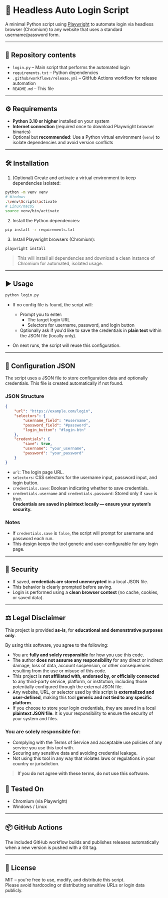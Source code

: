 # 🔐 Headless Auto Login Script

A minimal Python script using [Playwright](https://playwright.dev/python/) to automate login via headless browser
(Chromium) to any website that uses a standard username/password form.

---

## 📁 Repository contents

-   `login.py` – Main script that performs the automated login
-   `requirements.txt` – Python dependencies
-   `.github/workflows/release.yml` – GitHub Actions workflow for release automation
-   `README.md` – This file

---

## ⚙️ Requirements

-   **Python 3.10 or higher** installed on your system
-   **Internet connection** (required once to download Playwright browser binaries)
-   Optional but **recommended**: Use a Python virtual environment (`venv`) to isolate dependencies and avoid version
    conflicts

---

## 🛠️ Installation

1. (Optional) Create and activate a virtual environment to keep dependencies isolated:

```bash
python -m venv venv
# Windows
.\venv\Scripts\activate
# Linux/macOS
source venv/bin/activate
```

2. Install the Python dependencies:

```bash
pip install -r requirements.txt
```

3. Install Playwright browsers (Chromium):

```bash
playwright install
```

> This will install all dependencies and download a clean instance of Chromium for automated, isolated usage.

---

## ▶️ Usage

```bash
python login.py
```

-   If no config file is found, the script will:

    -   Prompt you to enter:
        -   The target login URL
        -   Selectors for username, password, and login button
    -   Optionally ask if you'd like to save the credentials in **plain text** within the JSON file (locally only).

-   On next runs, the script will reuse this configuration.

---

## 📄 Configuration JSON

The script uses a JSON file to store configuration data and optionally credentials. This file is created automatically
if not found.

### JSON Structure

```json
{
	"url": "https://example.com/login",
	"selectors": {
		"username_field": "#username",
		"password_field": "#password",
		"login_button": "#login-btn"
	},
	"credentials": {
		"save": true,
		"username": "your_username",
		"password": "your_password"
	}
}
```

-   `url`: The login page URL.
-   `selectors`: CSS selectors for the username input, password input, and login button.
-   `credentials.save`: Boolean indicating whether to save credentials.
-   `credentials.username` and `credentials.password`: Stored only if `save` is true.  
    **Credentials are saved in plaintext locally — ensure your system’s security.**

### Notes

-   If `credentials.save` is `false`, the script will prompt for username and password each run.
-   This design keeps the tool generic and user-configurable for any login page.

---

## 🔐 Security

-   If saved, **credentials are stored unencrypted** in a local JSON file.
-   This behavior is clearly prompted before saving.
-   Login is performed using a **clean browser context** (no cache, cookies, or saved data).

---

## ⚖️ Legal Disclaimer

This project is provided **as-is**, for **educational and demonstrative purposes only**.

By using this software, you agree to the following:

-   You are **fully and solely responsible** for how you use this code.
-   The author **does not assume any responsibility** for any direct or indirect damage, loss of data, account
    suspension, or other consequences resulting from the use or misuse of this code.
-   This project is **not affiliated with, endorsed by, or officially connected** to any third-party service, platform,
    or institution, including those potentially configured through the external JSON file.
-   Any website, URL, or selector used by this script is **externalized and user-defined**, making this tool **generic
    and not tied to any specific platform**.
-   If you choose to store your login credentials, they are saved in a local **plaintext JSON file**. It is your
    responsibility to ensure the security of your system and files.

### You are solely responsible for:

-   Complying with the Terms of Service and acceptable use policies of any service you use this tool with.
-   Securing any sensitive data and avoiding credential leakage.
-   Not using this tool in any way that violates laws or regulations in your country or jurisdiction.

> **If you do not agree with these terms, do not use this software.**

## 🧪 Tested On

-   Chromium (via Playwright)
-   Windows / Linux

---

## 📦 GitHub Actions

The included GitHub workflow builds and publishes releases automatically when a new version is pushed with a Git tag.

---

## 📝 License

MIT – you're free to use, modify, and distribute this script.  
Please avoid hardcoding or distributing sensitive URLs or login data publicly.
